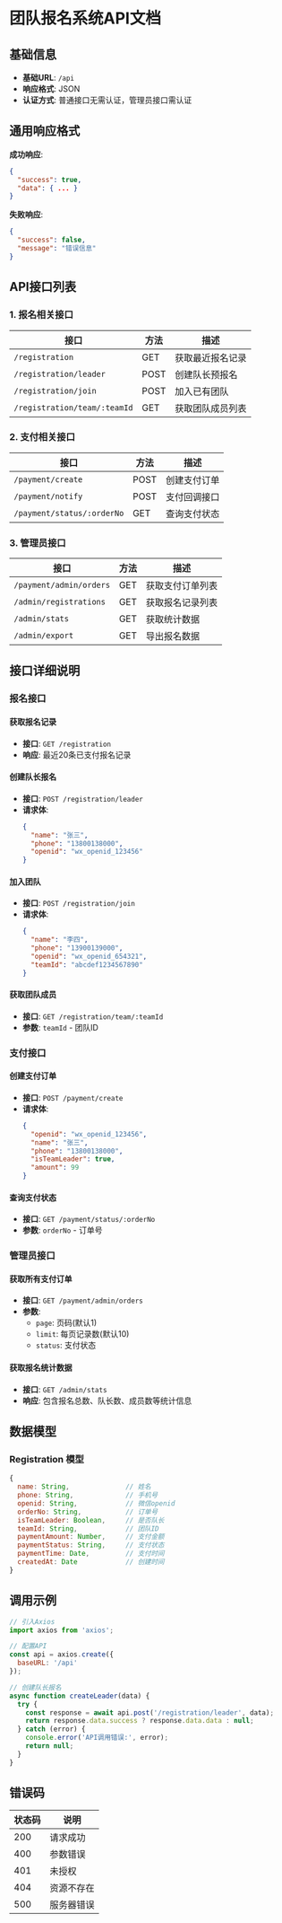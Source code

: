 # 团队报名系统API文档

## 基础信息

- **基础URL**: `/api`
- **响应格式**: JSON
- **认证方式**: 普通接口无需认证，管理员接口需认证

## 通用响应格式

**成功响应**:
```json
{
  "success": true,
  "data": { ... }
}
```

**失败响应**:
```json
{
  "success": false,
  "message": "错误信息"
}
```

## API接口列表

### 1. 报名相关接口

| 接口 | 方法 | 描述 |
|------|------|------|
| `/registration` | GET | 获取最近报名记录 |
| `/registration/leader` | POST | 创建队长预报名 |
| `/registration/join` | POST | 加入已有团队 |
| `/registration/team/:teamId` | GET | 获取团队成员列表 |

### 2. 支付相关接口

| 接口 | 方法 | 描述 |
|------|------|------|
| `/payment/create` | POST | 创建支付订单 |
| `/payment/notify` | POST | 支付回调接口 |
| `/payment/status/:orderNo` | GET | 查询支付状态 |

### 3. 管理员接口

| 接口 | 方法 | 描述 |
|------|------|------|
| `/payment/admin/orders` | GET | 获取支付订单列表 |
| `/admin/registrations` | GET | 获取报名记录列表 |
| `/admin/stats` | GET | 获取统计数据 |
| `/admin/export` | GET | 导出报名数据 |

## 接口详细说明

### 报名接口

#### 获取报名记录
- **接口**: `GET /registration`
- **响应**: 最近20条已支付报名记录

#### 创建队长报名
- **接口**: `POST /registration/leader`
- **请求体**:
  ```json
  {
    "name": "张三",
    "phone": "13800138000",
    "openid": "wx_openid_123456"
  }
  ```

#### 加入团队
- **接口**: `POST /registration/join`
- **请求体**:
  ```json
  {
    "name": "李四",
    "phone": "13900139000",
    "openid": "wx_openid_654321",
    "teamId": "abcdef1234567890"
  }
  ```

#### 获取团队成员
- **接口**: `GET /registration/team/:teamId`
- **参数**: `teamId` - 团队ID

### 支付接口

#### 创建支付订单
- **接口**: `POST /payment/create`
- **请求体**:
  ```json
  {
    "openid": "wx_openid_123456",
    "name": "张三",
    "phone": "13800138000",
    "isTeamLeader": true,
    "amount": 99
  }
  ```

#### 查询支付状态
- **接口**: `GET /payment/status/:orderNo`
- **参数**: `orderNo` - 订单号

### 管理员接口

#### 获取所有支付订单
- **接口**: `GET /payment/admin/orders`
- **参数**: 
  - `page`: 页码(默认1)
  - `limit`: 每页记录数(默认10)
  - `status`: 支付状态

#### 获取报名统计数据
- **接口**: `GET /admin/stats`
- **响应**: 包含报名总数、队长数、成员数等统计信息

## 数据模型

### Registration 模型
```javascript
{
  name: String,              // 姓名
  phone: String,             // 手机号
  openid: String,            // 微信openid
  orderNo: String,           // 订单号
  isTeamLeader: Boolean,     // 是否队长
  teamId: String,            // 团队ID
  paymentAmount: Number,     // 支付金额
  paymentStatus: String,     // 支付状态
  paymentTime: Date,         // 支付时间
  createdAt: Date            // 创建时间
}
```

## 调用示例

```javascript
// 引入Axios
import axios from 'axios';

// 配置API
const api = axios.create({
  baseURL: '/api'
});

// 创建队长报名
async function createLeader(data) {
  try {
    const response = await api.post('/registration/leader', data);
    return response.data.success ? response.data.data : null;
  } catch (error) {
    console.error('API调用错误:', error);
    return null;
  }
}
```

## 错误码

| 状态码 | 说明 |
|--------|------|
| 200 | 请求成功 |
| 400 | 参数错误 |
| 401 | 未授权 |
| 404 | 资源不存在 |
| 500 | 服务器错误 | 